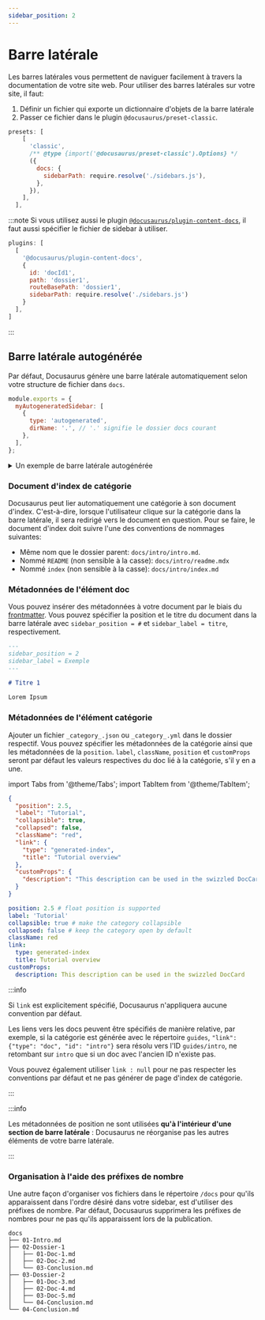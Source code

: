 ```yaml
---
sidebar_position: 2
---
```


# Barre latérale

Les barres latérales vous permettent de naviguer facilement à travers la documentation de votre site web. Pour utiliser des barres latérales sur votre site, il faut:

1. Définir un fichier qui exporte un dictionnaire d'objets de la barre latérale
2. Passer ce fichier dans le plugin `@docusaurus/preset-classic`.

```js title="docusaurus.config.js"
presets: [
    [
      'classic',
      /** @type {import('@docusaurus/preset-classic').Options} */
      ({
        docs: {
          sidebarPath: require.resolve('./sidebars.js'),
        },
      }),
    ],
  ],
```
:::note
Si vous utilisez aussi le plugin [`@docusaurus/plugin-content-docs`](./docs-plugins.md), il faut aussi spécifier le fichier de sidebar à utiliser.
```js title="docusaurus.config.js"
plugins: [
  [
    '@docusaurus/plugin-content-docs',
    {
      id: 'docId1',
      path: 'dossier1',
      routeBasePath: 'dossier1',
      sidebarPath: require.resolve('./sidebars.js')
    }
  ],
]
```
:::

## Barre latérale autogénérée

Par défaut, Docusaurus génère une barre latérale automatiquement selon votre structure de fichier dans `docs`.

```js title="sidebars.js"
module.exports = {
  myAutogeneratedSidebar: [
    {
      type: 'autogenerated',
      dirName: '.', // '.' signifie le dossier docs courant
    },
  ],
};
```
<details>
<summary>Un exemple de barre latérale autogénérée</summary>
Considérez la structure de fichier suivante:

```bash
docs
├── dossier1
│   └── doc1-1.md
│   └── doc1-2.md
├── dossier2
│   └── doc2-2.md
├── dossier3
│   └── doc3-1.md
│   └── doc3-2.md
│   └── doc3-3.md
```

Une barre latérale générée automatiquement selon la structure de fichiers ci-dessus aura l'air de ceci: 

```mdx-code-block
import useBaseUrl from '@docusaurus/useBaseUrl';
import ThemedImage from '@theme/ThemedImage';

<ThemedImage
  alt="Docusaurus themed image"
  sources={{
    light: useBaseUrl('/img/arborescence_light.png#center'),
    dark: useBaseUrl('/img/arborescence_dark.png#center'),
  }}
/>
```

</details>

### Document d'index de catégorie

Docusaurus peut lier automatiquement une catégorie à son document d'index. C'est-à-dire, lorsque l'utilisateur clique sur la catégorie dans la barre latérale, il sera redirigé vers le document en question. Pour se faire, le document d'index doit suivre l'une des conventions de nommages suivantes: 
- Même nom que le dossier parent: `docs/intro/intro.md`.
- Nommé `README` (non sensible à la casse): `docs/intro/readme.mdx`
- Nommé `index` (non sensible à la casse): `docs/intro/index.md`

### Métadonnées de l'élément doc

Vous pouvez insérer des métadonnées à votre document par le biais du [frontmatter](./fonctions-md/frontmatter.md). Vous pouvez spécifier la position et le titre du document dans la barre latérale avec `sidebar_position = #` et `sidebar_label = titre`, respectivement.

```md title="exemple.md"
---
sidebar_position = 2
sidebar_label = Exemple
---

# Titre 1
 
Lorem Ipsum
```

### Métadonnées de l'élément catégorie

Ajouter un fichier `_category_.json` ou `_category_.yml` dans le dossier respectif. Vous pouvez spécifier les métadonnées de la catégorie ainsi que les métadonnées de la `position`.  `label`, `className`, `position` et `customProps` seront par défaut les valeurs respectives du doc lié à la catégorie, s'il y en a une.

import Tabs from '@theme/Tabs';
import TabItem from '@theme/TabItem';

<Tabs>
<TabItem value="JSON">

```json title="docs/tutorials/_category_.json"
{
  "position": 2.5,
  "label": "Tutorial",
  "collapsible": true,
  "collapsed": false,
  "className": "red",
  "link": {
    "type": "generated-index",
    "title": "Tutorial overview"
  },
  "customProps": {
    "description": "This description can be used in the swizzled DocCard"
  }
}
```

</TabItem>
<TabItem value="YAML">

```yml title="docs/tutorials/_category_.yml"
position: 2.5 # float position is supported
label: 'Tutorial'
collapsible: true # make the category collapsible
collapsed: false # keep the category open by default
className: red
link:
  type: generated-index
  title: Tutorial overview
customProps:
  description: This description can be used in the swizzled DocCard
```

</TabItem>
</Tabs>

:::info

Si `link` est explicitement spécifié, Docusaurus n'appliquera aucune convention par défaut.

Les liens vers les docs peuvent être spécifiés de manière relative, par exemple, si la catégorie est générée avec le répertoire `guides`, `"link": {"type": "doc", "id": "intro"}` sera résolu vers l'ID `guides/intro`, ne retombant sur `intro` que si un doc avec l'ancien ID n'existe pas.

Vous pouvez également utiliser `link : null` pour ne pas respecter les conventions par défaut et ne pas générer de page d'index de catégorie.

:::

:::info

Les métadonnées de position ne sont utilisées **qu'à l'intérieur d'une section de barre latérale** : Docusaurus ne réorganise pas les autres éléments de votre barre latérale.

:::

### Organisation à l'aide des préfixes de nombre

Une autre façon d'organiser vos fichiers dans le répertoire `/docs` pour qu'ils apparaissent dans l'ordre désiré dans votre sidebar, est d'utiliser des préfixes de nombre. Par défaut, Docusaurus supprimera les préfixes de nombres pour ne pas qu'ils apparaissent lors de la publication.

```
docs
├── 01-Intro.md
├── 02-Dossier-1
│   ├── 01-Doc-1.md
│   ├── 02-Doc-2.md
│   └── 03-Conclusion.md
├── 03-Dossier-2
│   ├── 01-Doc-3.md
│   ├── 02-Doc-4.md
│   ├── 03-Doc-5.md
│   └── 04-Conclusion.md
└── 04-Conclusion.md
```